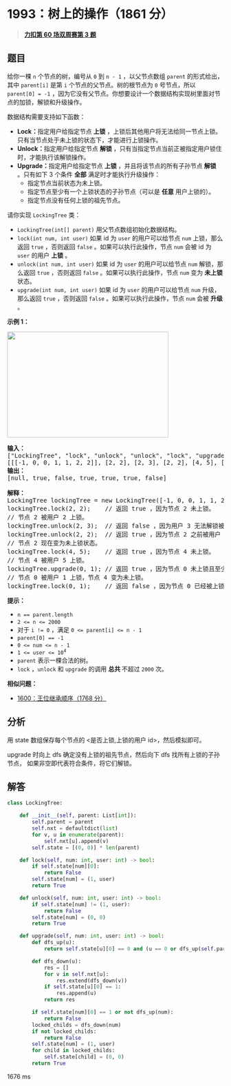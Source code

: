 # 1993：树上的操作（1861 分）


> <u>**[力扣第 60 场双周赛第 3 题](https://leetcode.cn/problems/operations-on-tree/)**</u>

## 题目

<p>给你一棵 <code>n</code> 个节点的树，编号从 <code>0</code> 到 <code>n - 1</code> ，以父节点数组 <code>parent</code> 的形式给出，其中 <code>parent[i]</code> 是第 <code>i</code> 个节点的父节点。树的根节点为 <code>0</code> 号节点，所以 <code>parent[0] = -1</code> ，因为它没有父节点。你想要设计一个数据结构实现树里面对节点的加锁，解锁和升级操作。</p>

<p>数据结构需要支持如下函数：</p>

<ul>
<li><strong>Lock：</strong>指定用户给指定节点 <strong>上锁</strong> ，上锁后其他用户将无法给同一节点上锁。只有当节点处于未上锁的状态下，才能进行上锁操作。</li>
<li><strong>Unlock：</strong>指定用户给指定节点 <strong>解锁</strong> ，只有当指定节点当前正被指定用户锁住时，才能执行该解锁操作。</li>
<li><b>Upgrade：</b>指定用户给指定节点 <strong>上锁</strong> ，并且将该节点的所有子孙节点 <strong>解锁</strong> 。只有如下 3 个条件 <strong>全部</strong> 满足时才能执行升级操作：
<ul>
<li>指定节点当前状态为未上锁。</li>
<li>指定节点至少有一个上锁状态的子孙节点（可以是 <strong>任意</strong> 用户上锁的）。</li>
<li>指定节点没有任何上锁的祖先节点。</li>
</ul>
</li>
</ul>

<p>请你实现 <code>LockingTree</code> 类：</p>

<ul>
<li><code>LockingTree(int[] parent)</code> 用父节点数组初始化数据结构。</li>
<li><code>lock(int num, int user)</code> 如果 id 为 <code>user</code> 的用户可以给节点 <code>num</code> 上锁，那么返回 <code>true</code> ，否则返回 <code>false</code> 。如果可以执行此操作，节点 <code>num</code> 会被 id 为 <code>user</code> 的用户 <strong>上锁</strong> 。</li>
<li><code>unlock(int num, int user)</code> 如果 id 为 <code>user</code> 的用户可以给节点 <code>num</code> 解锁，那么返回 <code>true</code> ，否则返回 <code>false</code> 。如果可以执行此操作，节点 <code>num</code> 变为 <strong>未上锁</strong> 状态。</li>
<li><code>upgrade(int num, int user)</code> 如果 id 为 <code>user</code> 的用户可以给节点 <code>num</code> 升级，那么返回 <code>true</code> ，否则返回 <code>false</code> 。如果可以执行此操作，节点 <code>num</code> 会被 <strong>升级 </strong>。</li>
</ul>



<p><strong>示例 1：</strong></p>

<p><img alt="" src="https://assets.leetcode.com/uploads/2021/07/29/untitled.png" style="width: 375px; height: 246px;"></p>

<pre><strong>输入：</strong>
["LockingTree", "lock", "unlock", "unlock", "lock", "upgrade", "lock"]
[[[-1, 0, 0, 1, 1, 2, 2]], [2, 2], [2, 3], [2, 2], [4, 5], [0, 1], [0, 1]]
<strong>输出：</strong>
[null, true, false, true, true, true, false]

<strong>解释：</strong>
LockingTree lockingTree = new LockingTree([-1, 0, 0, 1, 1, 2, 2]);
lockingTree.lock(2, 2);    // 返回 true ，因为节点 2 未上锁。
// 节点 2 被用户 2 上锁。
lockingTree.unlock(2, 3);  // 返回 false ，因为用户 3 无法解锁被用户 2 上锁的节点。
lockingTree.unlock(2, 2);  // 返回 true ，因为节点 2 之前被用户 2 上锁。
// 节点 2 现在变为未上锁状态。
lockingTree.lock(4, 5);    // 返回 true ，因为节点 4 未上锁。
// 节点 4 被用户 5 上锁。
lockingTree.upgrade(0, 1); // 返回 true ，因为节点 0 未上锁且至少有一个被上锁的子孙节点（节点 4）。
// 节点 0 被用户 1 上锁，节点 4 变为未上锁。
lockingTree.lock(0, 1);    // 返回 false ，因为节点 0 已经被上锁了。
</pre>



<p><strong>提示：</strong></p>

<ul>
<li><code>n == parent.length</code></li>
<li><code>2 &lt;= n &lt;= 2000</code></li>
<li>对于 <code>i != 0</code> ，满足 <code>0 &lt;= parent[i] &lt;= n - 1</code></li>
<li><code>parent[0] == -1</code></li>
<li><code>0 &lt;= num &lt;= n - 1</code></li>
<li><code>1 &lt;= user &lt;= 10<sup>4</sup></code></li>
<li><code>parent</code> 表示一棵合法的树。</li>
<li><code>lock</code> ，<code>unlock</code> 和 <code>upgrade</code> 的调用 <strong>总共 </strong>不超过 <code>2000</code> 次。</li>
</ul>


**相似问题：**
- [1600：王位继承顺序（1768 分）](/leetcode/1600)


## 分析

用 state 数组保存每个节点的 <是否上锁,上锁的用户 id>，然后模拟即可。

upgrade 时向上 dfs 确定没有上锁的祖先节点，然后向下 dfs 找所有上锁的子孙节点，
如果非空即代表符合条件，将它们解锁。

## 解答

```python
class LockingTree:

    def __init__(self, parent: List[int]):
        self.parent = parent
        self.nxt = defaultdict(list)
        for v, u in enumerate(parent):
            self.nxt[u].append(v)
        self.state = [(0, 0)] * len(parent)

    def lock(self, num: int, user: int) -> bool:
        if self.state[num][0]:
            return False
        self.state[num] = (1, user)
        return True

    def unlock(self, num: int, user: int) -> bool:
        if self.state[num] != (1, user):
            return False
        self.state[num] = (0, 0)
        return True

    def upgrade(self, num: int, user: int) -> bool:
        def dfs_up(u):
            return self.state[u][0] == 0 and (u == 0 or dfs_up(self.parent[u]))

        def dfs_down(u):
            res = []
            for v in self.nxt[u]:
                res.extend(dfs_down(v))
            if self.state[u][0] == 1:
                res.append(u)
            return res

        if self.state[num][0] == 1 or not dfs_up(num):
            return False
        locked_childs = dfs_down(num)
        if not locked_childs:
            return False
        self.state[num] = (1, user)
        for child in locked_childs:
            self.state[child] = (0, 0)
        return True
```
1676 ms

